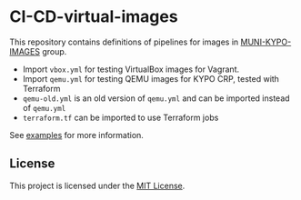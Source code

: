 # CI-CD-virtual-images

This repository contains definitions of pipelines for images in [MUNI-KYPO-IMAGES](https://gitlab.ics.muni.cz/muni-kypo-images) group.

- Import `vbox.yml` for testing VirtualBox images for Vagrant.
- Import `qemu.yml` for testing QEMU images for KYPO CRP, tested with Terraform
- `qemu-old.yml` is an old version of `qemu.yml` and can be imported instead of `qemu.yml`
- `terraform.tf` can be imported to use Terraform jobs

See [examples](./examples) for more information.

## License

This project is licensed under the [MIT License](LICENSE).
